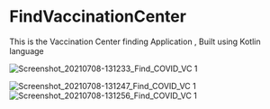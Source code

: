 # FindVaccinationCenter
This is the Vaccination Center finding Application , Built using Kotlin language

![Screenshot_20210708-131233_Find_COVID_VC 1](https://user-images.githubusercontent.com/48552324/124884985-6daafe80-dff0-11eb-9d4b-18e547f00c23.jpg)

![Screenshot_20210708-131247_Find_COVID_VC 1](https://user-images.githubusercontent.com/48552324/124884954-65eb5a00-dff0-11eb-9ba3-5fb7a308acf4.jpg)
![Screenshot_20210708-131256_Find_COVID_VC 1](https://user-images.githubusercontent.com/48552324/124884890-5835d480-dff0-11eb-92c1-8fc2229c297f.jpg)
